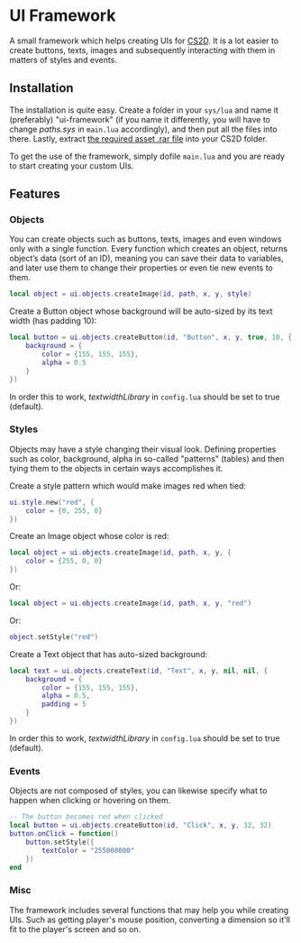 # UI Framework
A small framework which helps creating UIs for [CS2D](http://www.cs2d.com/). It is a lot easier to create buttons, texts, images and subsequently interacting with them in matters of styles and events.

## Installation
The installation is quite easy. Create a folder in your `sys/lua` and name it (preferably) "ui-framework" (if you name it differently, you will have to change *paths.sys* in `main.lua` accordingly), and then put all the files into there. Lastly, extract [the required asset .rar file](https://drive.google.com/open?id=1Grh3Zve3MhMk88av-ni58FS5KQqBDeLd) into your CS2D folder.

To get the use of the framework, simply dofile `main.lua` and you are ready to start creating your custom UIs.

## Features

### Objects
You can create objects such as buttons, texts, images and even windows only with a single function. Every function which creates an object, returns object’s data (sort of an ID), meaning you can save their data to variables, and later use them to change their properties or even tie new events to them.
```Lua
local object = ui.objects.createImage(id, path, x, y, style)
```

Create a Button object whose background will be auto-sized by its text width (has padding 10):
```Lua
local button = ui.objects.createButton(id, "Button", x, y, true, 10, {
    background = {
        color = {155, 155, 155},
        alpha = 0.5
    }
})
```
In order this to work, *textwidthLibrary* in `config.lua` should be set to true (default). 

### Styles
Objects may have a style changing their visual look. Defining properties such as color, background, alpha in so-called "patterns" (tables) and then tying them to the objects in certain ways accomplishes it.

Create a style pattern which would make images red when tied:
```Lua
ui.style.new("red", {
    color = {0, 255, 0}
})
```

Create an Image object whose color is red:
```Lua
local object = ui.objects.createImage(id, path, x, y, {
    color = {255, 0, 0}
})
```
Or:
```Lua
local object = ui.objects.createImage(id, path, x, y, "red")
```
Or:
```Lua
object.setStyle("red")
```

Create a Text object that has auto-sized background:
```Lua
local text = ui.objects.createText(id, "Text", x, y, nil, nil, {
    background = {
        color = {155, 155, 155},
        alpha = 0.5,
        padding = 5
    }
})
```
In order this to work, *textwidthLibrary* in `config.lua` should be set to true (default). 

### Events
Objects are not composed of styles, you can likewise specify what to happen when clicking or hovering on them.
```Lua
-- The button becomes red when clicked
local button = ui.objects.createButton(id, "Click", x, y, 32, 32)
button.onClick = function()
    button.setStyle({
        textColor = "255000000"
    })
end
 ```
### Misc
The framework includes several functions that may help you while creating UIs. Such as getting player's mouse position, converting a dimension so it'll fit to the player's screen and so on.

